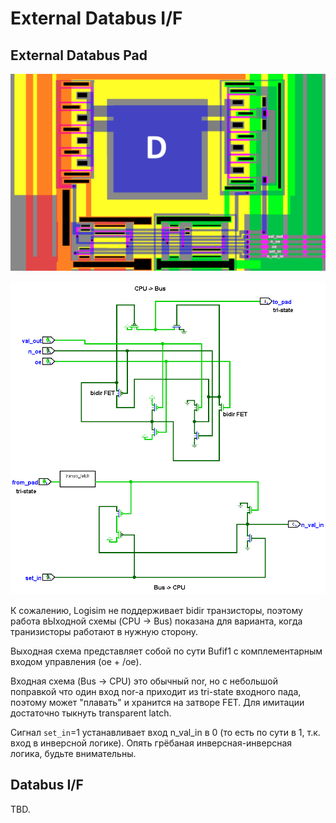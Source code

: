 # External Databus I/F

## External Databus Pad

![pad_d](imgstore/pad_d.png)

![logisim pad_d](logisim/pad_d.png)

К сожалению, Logisim не поддерживает bidir транзисторы, поэтому работа вЫходной схемы (CPU -> Bus) показана для варианта, когда транизисторы работают в нужную сторону.

Выходная схема представляет собой по сути Bufif1 с комплементарным входом управления (oe + /oe).

Входная схема (Bus -> CPU) это обычный nor, но с небольшой поправкой что один вход nor-a приходит из tri-state входного пада, поэтому может "плавать" и хранится на затворе FET. Для имитации достаточно тыкнуть transparent latch.

Сигнал `set_in`=1 устанавливает вход n_val_in в 0 (то есть по сути в 1, т.к. вход в инверсной логике). Опять грёбаная инверсная-инверсная логика, будьте внимательны.

## Databus I/F

TBD.
